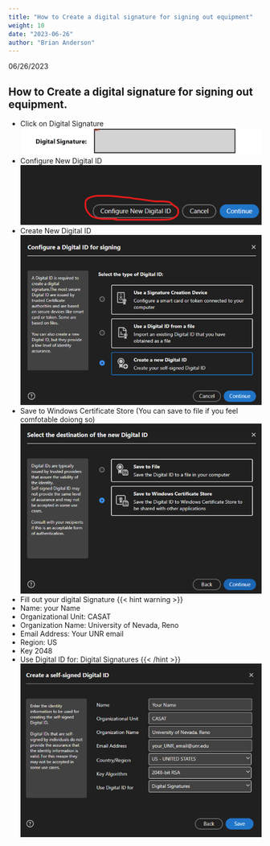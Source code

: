 ```yaml
---
title: "How to Create a digital signature for signing out equipment"
weight: 10
date: "2023-06-26"
author: "Brian Anderson"
---
```

06/26/2023

## How to Create a digital signature for signing out equipment.
- Click on Digital Signature
![Step 1](./static/step_0.png)
- Configure New Digital ID
![Step 2](./static/step_1.png)
- Create New Digital ID
![Step 3](./static/step_2.png)
- Save to Windows Certificate Store (You can save to file if you feel comfotable doiong so)
![Step 4](./static/step_3.png)
- Fill out your digital Signature
{{< hint warning >}}
- Name: your Name
- Organizational Unit: CASAT
- Organization Name: University of Nevada, Reno
- Email Address: Your UNR email
- Region: US
- Key 2048
- Use Digital ID for: Digital Signatures
{{< /hint >}}
![Step 5](./static/step_4.png)
